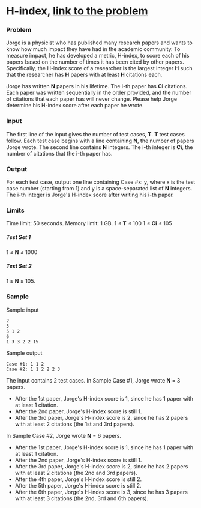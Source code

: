 # H-index,  [link to the problem](https://codingcompetitions.withgoogle.com/kickstart/round/00000000008f4332/0000000000941e56)

### Problem
Jorge is a physicist who has published many research papers and wants to know how much impact they have had in the academic community. To measure impact, he has developed a metric, H-index, to score each of his papers based on the number of times it has been cited by other papers. Specifically, the H-index score of a researcher is the largest integer **H** such that the researcher has **H** papers with at least **H** citations each.

Jorge has written **N** papers in his lifetime. The i-th paper has **Ci** citations. Each paper was written sequentially in the order provided, and the number of citations that each paper has will never change. Please help Jorge determine his H-index score after each paper he wrote.

### Input
The first line of the input gives the number of test cases, **T**. **T** test cases follow. Each test case begins with a line containing **N**, the number of papers Jorge wrote. The second line contains **N** integers. The i-th integer is **Ci**, the number of citations that the i-th paper has.

### Output
For each test case, output one line containing Case #x: y, where x is the test case number (starting from 1) and y is a space-separated list of **N** integers. The i-th integer is Jorge's H-index score after writing his i-th paper.

### Limits
Time limit: 50 seconds.
Memory limit: 1 GB.
1 ≤ **T** ≤ 100
1 ≤ **Ci** ≤ 105
##### Test Set 1
1 ≤ **N** ≤ 1000
##### Test Set 2
1 ≤ **N** ≤ 105.

### Sample

Sample input
```
2
3
5 1 2
6
1 3 3 2 2 15
```

Sample output
```
Case #1: 1 1 2
Case #2: 1 1 2 2 2 3
```

The input contains 2 test cases. In Sample Case #1, Jorge wrote **N** = 3 papers.
- After the 1st paper, Jorge's H-index score is 1, since he has 1 paper with at least 1 citation.
- After the 2nd paper, Jorge's H-index score is still 1.
- After the 3rd paper, Jorge's H-index score is 2, since he has 2 papers with at least 2 citations (the 1st and 3rd papers).

In Sample Case #2, Jorge wrote **N** = 6 papers.
- After the 1st paper, Jorge's H-index score is 1, since he has 1 paper with at least 1 citation.
- After the 2nd paper, Jorge's H-index score is still 1.
- After the 3rd paper, Jorge's H-index score is 2, since he has 2 papers with at least 2 citations (the 2nd and 3rd papers).
- After the 4th paper, Jorge's H-index score is still 2.
- After the 5th paper, Jorge's H-index score is still 2.
- After the 6th paper, Jorge's H-index score is 3, since he has 3 papers with at least 3 citations (the 2nd, 3rd and 6th papers).
